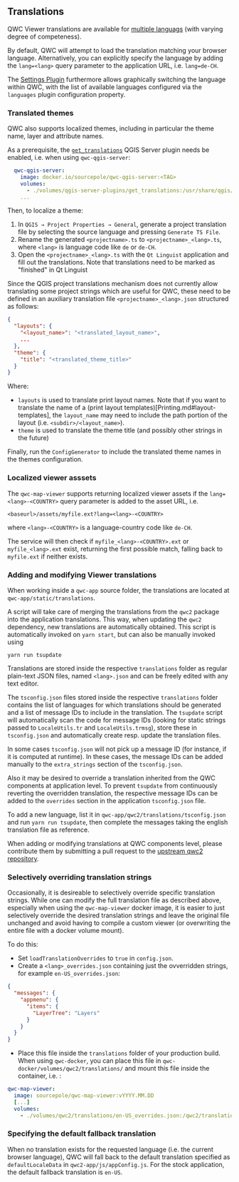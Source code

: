 ## Translations <a name="translations"></a>

QWC Viewer translations are available for [multiple languags](https://github.com/qgis/qwc2/tree/master/static/translations) (with varying degree of competeness).

By default, QWC will attempt to load the translation matching your browser language. Alternatively, you can explicitly specify the language by adding the `lang=<lang>` query parameter to the application URL, i.e. `lang=de-CH`.

The [Settings Plugin](../references/qwc2_plugins.md#settings) furthermore allows graphically switching the language within QWC, with the list of available languages configured via the `languages` plugin configuration property.

### Translated themes

QWC also supports localized themes, including in particular the theme name, layer and attribute names.

As a prerequisite, the [`get_translations`](https://github.com/qwc-services/qwc-qgis-server-plugins?tab=readme-ov-file#get_translations) QGIS Server plugin needs be enabled, i.e. when using `qwc-qgis-server`:

```yml
  qwc-qgis-server:
    image: docker.io/sourcepole/qwc-qgis-server:<TAG>
    volumes:
      - ./volumes/qgis-server-plugins/get_translations:/usr/share/qgis/python/plugins/get_translations:ro
    ...
```

Then, to localize a theme:

1. In `QGIS → Project Properties → General`, generate a project translation file by selecting the source language and pressing `Generate TS File`.
2. Rename the generated `<projectname>.ts` to `<projectname>_<lang>.ts`, where `<lang>` is language code like `de` or `de-CH`.
3. Open the `<projectname>_<lang>.ts` with the `Qt Linguist` application and fill out the translations. Note that translations need to be marked as "finished" in Qt Linguist

Since the QGIS project translations mechanism does not currently allow translating some project strings which are useful for QWC, these need to be defined in an auxiliary translation file `<projectname>_<lang>.json` structured as follows:
```json
{
  "layouts": {
    "<layout_name>": "<translated_layout_name>",
    ...
  },
  "theme": {
    "title": "<translated_theme_title>"
  }
}
```

Where:

- `layouts` is used to translate print layout names. Note that if you want to translate the name of a (print layout templates)[Printing.md#layout-templates], the `layout_name` may need to include the path portion of the layout (i.e. `<subdir>/<layout_name>`).
- `theme` is used to translate the theme title (and possibly other strings in the future)

Finally, run the `ConfigGenerator` to include the translated theme names in the themes configuration.


### Localized viewer asssets

The `qwc-map-viewer` supports returning localized viewer assets if the `lang=<lang>-<COUNTRY>` query parameter is added to the asset URL, i.e.
```
<baseurl>/assets/myfile.ext?lang=<lang>-<COUNTRY>
```
where `<lang>-<COUNTRY>` is a language-country code like `de-CH`.

The service will then check if `myfile_<lang>-<COUNTRY>.ext` or `myfile_<lang>.ext` exist, returning the first possible match, falling back to `myfile.ext` if neither exists.


### Adding and modifying Viewer translations

When working inside a `qwc-app` source folder, the translations are located at `qwc-app/static/translations`.

A script will take care of merging the translations from the `qwc2` package into the application translations. This way, when updating the `qwc2` dependency, new translations are automatically obtained. This script is automatically invoked on `yarn start`, but can also be manually invoked using

    yarn run tsupdate

Translations are stored inside the respective `translations` folder as regular plain-text JSON files, named `<lang>.json` and can be freely edited with any text editor.

The `tsconfig.json` files stored inside the respective `translations` folder contains the list of languages for which translations should be generated and a list of message IDs to include in the translation. The `tsupdate` script will automatically scan the code for message IDs (looking for static strings passed to `LocaleUtils.tr` and `LocaleUtils.trmsg`), store these in `tsconfig.json` and automatically create resp. update the translation files.

In some cases `tsconfig.json` will not pick up a message ID (for instance, if it is computed at runtime). In these cases, the message IDs can be added manually to the `extra_strings` section of the `tsconfig.json`.

Also it may be desired to override a translation inherited from the QWC components at application level. To prevent `tsupdate` from continuously reverting the overridden translation, the respective message IDs can be added to the `overrides` section in the application `tsconfig.json` file.

To add a new language, list it in `qwc-app/qwc2/translations/tsconfig.json` and run `yarn run tsupdate`, then complete the messages taking the english translation file as reference.

When adding or modifying translations at QWC components level, please contribute them by submitting a pull request to the [upstream qwc2 repository](https://github.com/qgis/qwc2).

### Selectively overriding translation strings

Occasionally, it is desireable to selectively override specific translation strings. While one can modify the full translation file as described above, especially when using the `qwc-map-viewer` docker image, it is easier to just selectively override the desired translation strings and leave the original file unchanged and avoid having to compile a custom viewer (or overwriting the entire file with a docker volume mount).

To do this:

* Set `loadTranslationOverrides` to `true` in `config.json`.
* Create a `<lang>_overrides.json` containing just the ovverridden strings, for example `en-US_overrides.json`:
```json
{
  "messages": {
    "appmenu": {
      "items": {
        "LayerTree": "Layers"
      }
    }
  }
}
```
* Place this file inside the `translations` folder of your production build. When using `qwc-docker`, you can place this file in `qwc-docker/volumes/qwc2/translations/` and mount this file inside the container, i.e. :
```yml
qwc-map-viewer:
  image: sourcepole/qwc-map-viewer:vYYYY.MM.DD
  [...]
  volumes:
    - ./volumes/qwc2/translations/en-US_overrides.json:/qwc2/translations/en-US_overrides.json:ro
```

### Specifying the default fallback translation

When no translation exists for the requested language (i.e. the current browser language), QWC will fall back to the default translation specified as `defaultLocaleData` in `qwc2-app/js/appConfig.js`. For the stock application, the default fallback translation is `en-US`.
